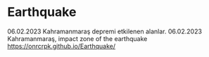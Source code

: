 # Earthquake
06.02.2023 Kahramanmaraş depremi etkilenen alanlar.
06.02.2023 Kahramanmaraş, impact zone of the earthquake
 https://onrcrpk.github.io/Earthquake/
